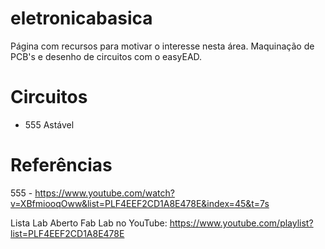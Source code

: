 # eletronicabasica
Página com recursos para motivar o interesse nesta área. Maquinação de PCB's e desenho de circuitos com o easyEAD.

# Circuitos

- 555 Astável

# Referências
555 - https://www.youtube.com/watch?v=XBfmiooqOww&list=PLF4EEF2CD1A8E478E&index=45&t=7s

Lista Lab Aberto Fab Lab no YouTube: https://www.youtube.com/playlist?list=PLF4EEF2CD1A8E478E
